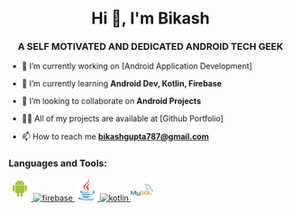 <h1 align="center">Hi 👋, I'm Bikash</h1>
<h3 align="center">A SELF MOTIVATED AND DEDICATED ANDROID TECH GEEK</h3>

- 🔭 I’m currently working on [Android Application Development]

- 🌱 I’m currently learning **Android Dev, Kotlin, Firebase**

- 👯 I’m looking to collaborate on **Android Projects**

- 👨‍💻 All of my projects are available at [Github Portfolio]

- 📫 How to reach me **bikashgupta787@gmail.com**


<!-- <h3 align="left">Connect with me:</h3>
<p align="left">Connect<a href="https://www.linkedin.com/in/bikash-gupta-86a0621a2/" target="_blank" rel="noreferrer"> </a>
</p> -->

<h3 align="left">Languages and Tools:</h3>
<p align="left"> <a href="https://developer.android.com" target="_blank" rel="noreferrer"> <img src="https://raw.githubusercontent.com/devicons/devicon/master/icons/android/android-original-wordmark.svg" alt="android" width="40" height="40"/> </a> <a href="https://firebase.google.com/" target="_blank" rel="noreferrer"> <img src="https://www.vectorlogo.zone/logos/firebase/firebase-icon.svg" alt="firebase" width="40" height="40"/> </a> <a href="https://www.java.com" target="_blank" rel="noreferrer"> <img src="https://raw.githubusercontent.com/devicons/devicon/master/icons/java/java-original.svg" alt="java" width="40" height="40"/> </a> <a href="https://kotlinlang.org" target="_blank" rel="noreferrer"> <img src="https://www.vectorlogo.zone/logos/kotlinlang/kotlinlang-icon.svg" alt="kotlin" width="40" height="40"/> </a> <a href="https://www.mysql.com/" target="_blank" rel="noreferrer"> <img src="https://raw.githubusercontent.com/devicons/devicon/master/icons/mysql/mysql-original-wordmark.svg" alt="mysql" width="40" height="40"/> </a> </p>
